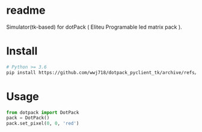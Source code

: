 # readme

Simulator(tk-based) for dotPack ( Eliteu Programable led matrix pack ).

# Install

```bash
# Python >= 3.6
pip install https://github.com/wwj718/dotpack_pyclient_tk/archive/refs/heads/main.zip
```

# Usage

```python
from dotpack import DotPack
pack = DotPack()
pack.set_pixel(0, 0, 'red')
```
